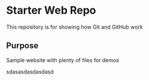 # Starter Web Repo

This repository is for showing how Git and GitHub work

## Purpose

Sample website with plenty of files for demos

sdasasdasdasdasd